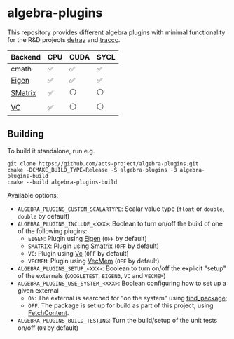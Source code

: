 # algebra-plugins

This repository provides different algebra plugins with minimal functionality
for the R&D projects [detray](https://github.com/acts-project/detray) and
[traccc](https://github.com/acts-project/traccc).

| Backend                                                                   | CPU | CUDA | SYCL |
| ------------------------------------------------------------------- | --- | ---- | ---- |
| cmath                                                               | ✅  | ✅   | ✅   |
| [Eigen](https://eigen.tuxfamily.org)                                | ✅  | ✅   | ✅   |
| [SMatrix](https://root.cern.ch/doc/master/group__SMatrixGroup.html) | ✅  | ⚪   | ⚪   |
| [VC](https://github.com/VcDevel/Vc)                                 | ✅  | ⚪   | ⚪   |

## Building

To build it standalone, run e.g.

```
git clone https://github.com/acts-project/algebra-plugins.git
cmake -DCMAKE_BUILD_TYPE=Release -S algebra-plugins -B algebra-plugins-build
cmake --build algebra-plugins-build
```

Available options:

- `ALGEBRA_PLUGINS_CUSTOM_SCALARTYPE`: Scalar value type
  (`float` or `double`, `double` by default)
- `ALGEBRA_PLUGINS_INCLUDE_<XXX>`: Boolean to turn on/off the build of one of
  the following plugins:
  * `EIGEN`: Plugin using [Eigen](https://eigen.tuxfamily.org)
    (`OFF` by default)
  * `SMATRIX`: Plugin using
    [Smatrix](https://root.cern/doc/master/group__SMatrixGroup.html)
    (`OFF` by default)
  * `VC`: Plugin using [Vc](https://github.com/VcDevel/Vc)
    (`OFF` by default)
  * `VECMEM`: Plugin using [VecMem](https://github.com/acts-project/vecmem)
    (`OFF` by default)
- `ALGEBRA_PLUGINS_SETUP_<XXX>`: Boolean to turn on/off the explicit "setup" of
  the externals (`GOOGLETEST`, `EIGEN3`, `VC` and `VECMEM`)
- `ALGEBRA_PLUGINS_USE_SYSTEM_<XXX>`: Boolean configuring how to set up a given
  external
  * `ON`: The external is searched for "on the system" using
    [find_package](https://cmake.org/cmake/help/latest/command/find_package.html);
  * `OFF`: The package is set up for build as part of this project, using
    [FetchContent](https://cmake.org/cmake/help/latest/module/FetchContent.html).
- `ALGEBRA_PLUGINS_BUILD_TESTING`: Turn the build/setup of the unit tests on/off
  (`ON` by default)
